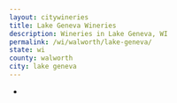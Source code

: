 ```yaml
---
layout: citywineries
title: Lake Geneva Wineries
description: Wineries in Lake Geneva, WI
permalink: /wi/walworth/lake-geneva/
state: wi
county: walworth
city: lake geneva
---
```

-
